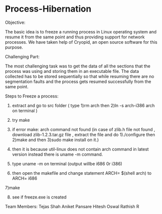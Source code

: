 Process-Hibernation
===================
Objective:

The basic idea is to freeze a running process in Linux operating system and resume it
from the same point and thus providing support for network processes.
We have taken help of Cryopid, an open source software for this purpose.

Challenging Part:

The most challenging task was to get the data of all the sections that the
process was using and storing them in an executable file. The data collected has to be
stored sequentially so that while resuming there are no segmentation faults and the
process gets resumed successfully from the same point.

Steps to Freeze a process:

1) extract and go to src folder ( type 1)rm arch   then  2)ln -s arch-i386 arch on terminal  )

2) try make

3) if error make: arch command not found   (in case of zlib.h file not found , download zlib-1.2.3.tar.gz file , extract the  file and do     1)./configure    then  2)make      and      then            3)sudo make install          on it.)

4) then it is because util-linux does not contain arch command in latest version instead there is uname -m command.

5) type uname -m on terminal (output willbe i686 0r i386)

6) then open the makefile and  change statement ARCH= $(shell arch)  to ARCH= i686

7)make

8) see if freeze.exe is created

Team Members:
Tejas Shah
Aniket Pansare
Hitesh Oswal
Rathish R
